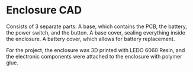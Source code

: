 # Enclosure CAD
Consists of 3 separate parts: A base, which contains the PCB, the battery, the power switch, and the button. A base cover, sealing everything inside the enclosure. A battery cover, which allows for battery replacement.

For the project, the enclosure was 3D printed with LEDO 6060 Resin, and the electronic components were attached to the enclosure with polymer glue.
